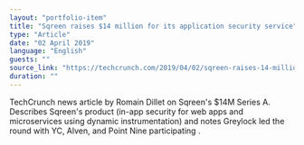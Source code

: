 ```yaml
---
layout: "portfolio-item"
title: "Sqreen raises $14 million for its application security service"
type: "Article"
date: "02 April 2019"
language: "English"
guests: ""
source_link: "https://techcrunch.com/2019/04/02/sqreen-raises-14-million-for-its-application-security-management-service/"
duration: ""
---
```


TechCrunch news article by Romain Dillet on Sqreen's $14M Series A. Describes Sqreen's product (in-app security for web apps and microservices using dynamic instrumentation) and notes Greylock led the round with YC, Alven, and Point Nine participating  .
